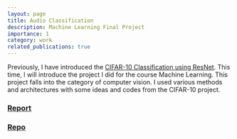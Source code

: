 ```yaml
---
layout: page
title: Audio Classification
description: Machine Learning Final Project
importance: 1
category: work
related_publications: true
---
```


Previously, I have introduced the [CIFAR-10 Classification using ResNet](https://scaliaven.github.io/blog/2025/cifar/). This time, I will introduce the project I did for the course Machine Learning. This project falls into the category of computer vision. I used various methods and architectures with some ideas and codes from the CIFAR-10 project.

### [Report](/assets/pdf/ML_project.pdf)

### [Repo](https://github.com/scaliaven/ML_contest)
